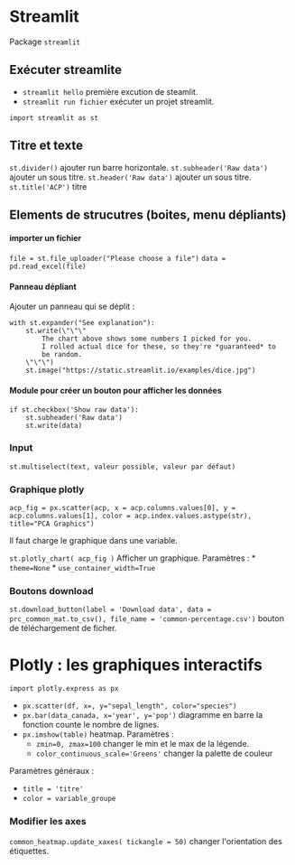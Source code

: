 # Streamlit

Package `streamlit`

## Exécuter streamlite

* `streamlit hello` première excution de steamlit.
* `streamlit run fichier` exécuter un projet streamlit.

`import streamlit as st`

## Titre et texte


`st.divider()` ajouter run barre horizontale.
`st.subheader('Raw data')` ajouter un sous titre.
`st.header('Raw data')` ajouter un sous titre.
`st.title('ACP')` titre 

## Elements de strucutres (boites, menu dépliants)

#### importer un fichier 

`file = st.file_uploader("Please choose a file")`
`data = pd.read_excel(file)`

#### Panneau dépliant

Ajouter un panneau qui se déplit :
```
with st.expander("See explanation"):
    st.write(\"\"\"
        The chart above shows some numbers I picked for you.
        I rolled actual dice for these, so they're *guaranteed* to
        be random.
    \"\"\")
    st.image("https://static.streamlit.io/examples/dice.jpg")
```

#### Module pour créer un bouton pour afficher les données 

```
if st.checkbox('Show raw data'):
    st.subheader('Raw data')
    st.write(data)
```

### Input 

`st.multiselect(text, valeur possible, valeur par défaut)`

### Graphique plotly

```
acp_fig = px.scatter(acp, x = acp.columns.values[0], y = acp.columns.values[1], color = acp.index.values.astype(str), title="PCA Graphics")
```
Il faut charge le graphique dans une variable.

`st.plotly_chart( acp_fig )` Afficher un graphique. Paramètres :
    * `theme=None` 
    * `use_container_width=True` 

### Boutons download

`st.download_button(label = 'Download data', data = prc_common_mat.to_csv(), file_name = 'common-percentage.csv')` bouton de téléchargement de ficher.

# Plotly : les graphiques interactifs

`import plotly.express as px`


* `px.scatter(df, x=, y="sepal_length", color="species")`
* `px.bar(data_canada, x='year', y='pop')` diagramme en barre la fonction counte le nombre de lignes.
* `px.imshow(table)` heatmap. Paramètres :
    * `zmin=0, zmax=100` changer le min et le max de la légende.
    * `color_continuous_scale='Greens'` changer la palette de couleur 

Paramètres généraux :

* `title = 'titre'`
* `color = variable_groupe`

### Modifier les axes 

`common_heatmap.update_xaxes( tickangle = 50)` changer l'orientation des étiquettes.

